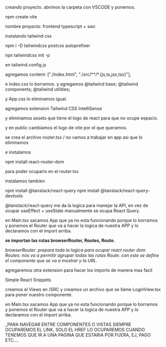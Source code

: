 creando proyecto.
abrimos la carpeta con VSCODE y ponemos.

npm create vite

nombre proyecto: frontend
typescript + swc

instalando tailwind css

npm i -D tailwindcss postcss autoprefixer

npx tailwindcss init -p

en tailwind.config.js

agregamos
content: ["./index.html", "./src/**/*.{js,ts,jsx,tsx}"],

e index.css lo borramos.
y agregamos
@tailwind base;
@tailwind components;
@tailwind utilities;

y App.css lo eliminamos igual.

agregamos extension Tailwind CSS IntelliSense

y eliminamos assets que tiene el logo de react para que no ocupe espacio.

y en public cambiamos el logo de vite por el que queramos.

se crea el archivo router.tsx / no vamos a trabajar en app asi que lo eliminamos

e instalamos

npm install react-router-dom

para poder ocuparlo en el router.tsx

instalamos tambien

npm install @tanstack/react-query
npm install @tanstack/react-query-devtools

@tanstack/react-query me da la logica para manejar la API, en vez de ocupar useEffect + useState manualmente se ocupa React Query.

en Main.tsx sacamos App que ya no esta funcionando porque lo borramos y ponemos el Router que va a hacer la logica de nuestra APP y lo declaramos con el import arriba.

**se importan las rutas browserRouter, Routes, Route.**

_browserRouter: prepara toda la logica para ocupar react router dom_
_Routes: nos va a permitir agrupar todas las rutas_
_Route: con este se define el componente que se va a mostrar y la URL._

agregaremos otra extension para hacer los imports de manera mas facil

Simple React Snippets

creamos el Views en /SRC y creamos un archivo que se llame LoginView.tsx para poner nuestro componente.

en Main.tsx sacamos App que ya no esta funcionando porque lo borramos y ponemos el Router que va a hacer la logica de nuestra APP y lo declaramos con el import arriba.

\_PARA NAVEGAR ENTRE COMPONENTES O VISTAS SIEMPRE OCUPAREMOS EL LINK, SOLO EL HREF LO OCUPAREMOS CUANDO TENEMOS QUE IR A UNA PAGINA QUE ESTARIA POR FUERA, EJ, PAGO ETC....

